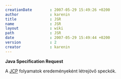 ```yaml
---
creationDate        : 2007-05-29 15:49:26 +0200 
author              : karenin 
title               : JSR 
name                : JSR 
layout              : wiki 
path                : JSR 
date                : 2007-05-29 15:49:44 +0200 
version             : 2 
creator             : karenin 
---
```

__Java Specification Request__

A [JCP](jcp.html) folyamatok eredeményeként létrejövő speckók.

